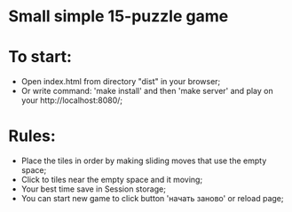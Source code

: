 # Small simple 15-puzzle game


# To start:

  - Open index.html from directory "dist" in your browser;
  - Or write command: 'make install' and then 'make server' and play on your http://localhost:8080/;


# Rules: 

  - Place the tiles in order by making sliding moves that use the empty space;
  - Click to tiles near the empty space and it moving;
  - Your best time save in Session storage;
  - You can start new game to click button 'начать заново' or reload page;